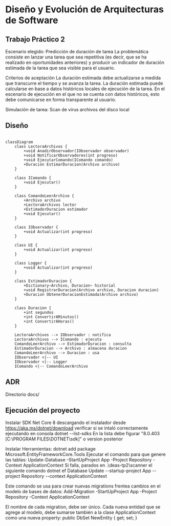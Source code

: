 # Diseño y Evolución de Arquitecturas de Software

## Trabajo Práctico 2

Escenario elegido: Predicción de duración de tarea
La problemática consiste en lanzar una tarea que sea repetitiva (es decir, que se ha realizado en oportunidades anteriores) y producir un indicador de duración estimada de la tarea que sea visible para el usuario.

Criterios de aceptación
La duración estimada debe actualizarse a medida que transcurre el tiempo y se avanza la tarea.
La duración estimada puede calcularse en base a datos históricos locales de ejecución de la tarea.
En el escenario de ejecución en el que no se cuenta con datos históricos, esto debe comunicarse en forma transparente al usuario.


Simulación de tarea: Scan de virus archivos del disco local

## Diseño


```mermaid

classDiagram
    class LectoraArchivos {
        +void AnadirObservador(IObservador observador)
        +void NotificarObservadores(int progreso)
        +void EjecutarComando(IComando comando)
        +Duracion EstimarDuracion(Archivo archivo)
    }

    class IComando {
        +void Ejecutar()
    }

    class ComandoLeerArchivo {
        +Archivo archivo
        +LectoraArchivos lector
        +EstimadorDuracion estimador
        +void Ejecutar()
    }

    class IObservador {
        +void Actualizar(int progreso)
    }

    class UI {
        +void Actualizar(int progreso)
    }

    class Logger {
        +void Actualizar(int progreso)
    }

    class EstimadorDuracion {
        +Dictionary~Archivo, Duracion~ historial
        +void RegistrarDuracion(Archivo archivo, Duracion duracion)
        +Duracion ObtenerDuracionEstimada(Archivo archivo)
    }

    class Duracion {
        +int segundos
        +int ConvertirAMinutos()
        +int ConvertirAHoras()
    }

    LectoraArchivos --> IObservador : notifica
    LectoraArchivos --> IComando : ejecuta
    ComandoLeerArchivo --> EstimadorDuracion : consulta
    EstimadorDuracion --> Archivo : almacena duracion
    ComandoLeerArchivo --> Duracion : usa
    IObservador <|-- UI
    IObservador <|-- Logger
    IComando <|-- ComandoLeerArchivo

```

## ADR 

Directorio docs/ 


## Ejecución del proyecto

Instalar SDK Net Core 8 descargando el instalador desde https://aka.ms/dotnet/download
verificar si se intaló correctamente ejecutando en consola 
dotnet --list-sdks
En la lista debe figurar "8.0.403 [C:\PROGRAM FILES\DOTNET\sdk]" o version posterior

Instalar Herramientas:
dotnet add package Microsoft.EntityFrameworkCore.Tools 
Ejecutar el comando para que genere las tablas: Update-Database -StartUpProject App -Project Repository -Context ApplicationContext
Si falla, parados en .\deas-tp2\scanner el siguiente comando
 dotnet ef Database Update --startup-project App --project Repository --context ApplicationContext

Este comando se usa para crear nuevas migrations frentea cambios en el modelo de bases de datos:
Add-Migration <Migrationname> -StartUpProject App -Project Repository -Context ApplicationContext

El nombre de cada migration, debe ser único. 
Cada nueva entidad que se agrege al modelo, debe sumarse también a la clase ApplicationContext como una nueva property:
 public DbSet<NewEntity> NewEntity { get; set; }
